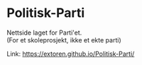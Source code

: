 # Politisk-Parti
Nettside laget for Parti'et. <br>
(For et skoleprosjekt, ikke et ekte parti)

Link: https://extoren.github.io/Politisk-Parti/
